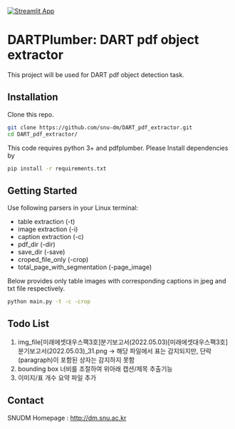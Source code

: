 [![Streamlit App](https://static.streamlit.io/badges/streamlit_badge_black_white.svg)](https://share.streamlit.io/sjskoko/dart_pdf_bounding_box-task/main/pdf_bbox_app.py)

# DARTPlumber: DART pdf object extractor
This project will be used for DART pdf object detection task. 

## Installation
Clone this repo.
```sh
git clone https://github.com/snu-dm/DART_pdf_extractor.git
cd DART_pdf_extractor/
```
This code requires python 3+ and pdfplumber. Please Install dependencies by
```sh
pip install -r requirements.txt
```
## Getting Started
Use following parsers in your Linux terminal:
- table extraction (-t)
- image extraction (-i)
- caption extraction (-c)
- pdf_dir (-dir)
- save_dir (-save)
- croped_file_only (-crop)
- total_page_with_segmentation (-page_image) 

Below provides only table images with corresponding captions in jpeg and txt file respectively.
```sh
python main.py -t -c -crop
```


## Todo List
1. img_file\[미래에셋대우스팩3호]분기보고서(2022.05.03)\[미래에셋대우스팩3호]분기보고서(2022.05.03)_31.png -> 해당 파일에서 표는 감지되지만, 단락(paragraph)이 포함된 상자는 감지하지 못함
2. bounding box 너비를 조절하여 위아래 캡션/제목 추출기능
3. 이미지/표 개수 요약 파일 추가 

## Contact
SNUDM Homepage : http://dm.snu.ac.kr
